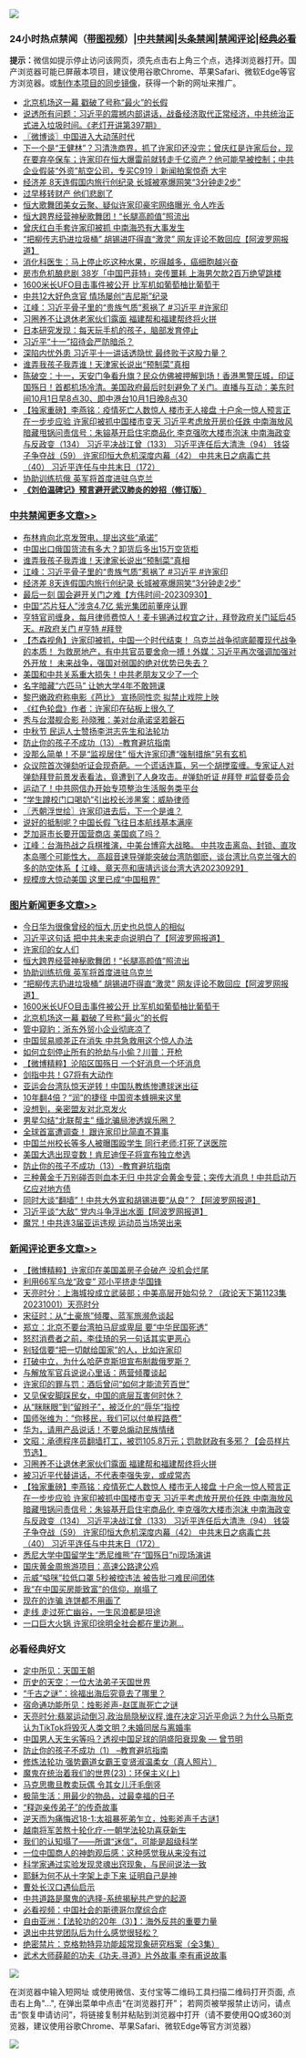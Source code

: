 ![](https://raw.githubusercontent.com/jsvpn/jsproxy/dev/64photo/fqnews-qr.jpg)

<div id="tt">
<h3>24小时热点禁闻（<a href="https://391091.xyz" target="_blank">带图视频</a>）|<a href="#%E4%B8%AD%E5%85%B1%E7%A6%81%E9%97%BB%E6%9B%B4%E5%A4%9A%E6%96%87%E7%AB%A0">中共禁闻</a>|<a href="#%E5%9B%BE%E7%89%87%E6%96%B0%E9%97%BB%E6%9B%B4%E5%A4%9A%E6%96%87%E7%AB%A0">头条禁闻</a>|<a href="#%E6%96%B0%E9%97%BB%E8%AF%84%E8%AE%BA%E6%9B%B4%E5%A4%9A%E6%96%87%E7%AB%A0">禁闻评论|<a href="#%E5%BF%85%E7%9C%8B%E7%BB%8F%E5%85%B8%E5%A5%BD%E6%96%87">经典必看</a></h3>
<div><b>提示：</b>微信如提示停止访问该网页，须先点击右上角三个点，选择浏览器打开。国产浏览器可能已屏蔽本项目，建议使用谷歌Chrome、苹果Safari、微软Edge等官方浏览器。或<a href="%E5%88%B6%E4%BD%9Cgit%E7%A6%81%E9%97%BB%E9%95%9C%E5%83%8F.md">制作本项目的同步镜像</a>，获得一个新的网址来推广。</div>
<ul>

<li><a href="/topimagenews/20231001/1940962.md">北京机场这一幕 戳破了号称“最火”的长假</a></li>
<li><a href="/sohnews/20231001/1940999.md">说透所有问题：习近平的震撼内部讲话，战备经济取代正常经济，中共统治正式进入垃圾时间。《老灯开讲第397期》</a></li>
<li><a href="/ssgc/20231001/1940943.md">〖微博谈〗中国进入大动荡时代</a></li>
<li><a href="/sohnews/20231001/1940964.md">下一个是“王健林”？习清洗商界，抓了许家印还没完；曾庆红是许家后台，现在要弃卒保车；许家印在恒大爆雷前就转走千亿资产？他可能早被控制；中共企业假装“外资”航空公司，专买C919｜新闻拍案惊奇 大宇</a></li>
<li><a href="/cbnews/20231001/1941035.md">经济差 8天连假国内旅行创纪录 长城被塞爆网笑“3分钟走2步”</a></li>
<li><a href="/cnnews/20231001/1941005.md">过早移转财产 他们悲剧了</a></li>
<li><a href="/baitai/20231001/1941064.md">恒大歌舞团美女云聚、疑似许家印豪宅网络曝光 令人咋舌</a></li>
<li><a href="/topimagenews/20231002/1941113.md">恒大跨界经营神秘歌舞团！“长腿高颜值”照流出</a></li>
<li><a href="/ccpdope/20231002/1941119.md">曾庆红白手套许家印被抓 中南海恐有大事发生</a></li>
<li><a href="/topimagenews/20231001/1941025.md">“把柳传志扔进垃圾桶” 胡锡进吓得直“激灵” 网友评论不敢回应【阿波罗网报道】</a></li>
<li><a href="/health/20231001/1940971.md">消化科医生：马上停止吃这种水果，吃得越多，癌细胞越兴奋</a></li>
<li><a href="/baitai/20231001/1941034.md">房市危机酿悲剧 38岁「中国巴菲特」突传噩耗 上海男欠款2百万绝望跳楼</a></li>
<li><a href="/topimagenews/20231001/1941008.md">1600米长UFO目击事件被公开 比军机如葡萄柚比葡萄干</a></li>
<li><a href="/cnnews/20231001/1940975.md">中共12大好色贪官 情场屡创“吉尼斯”纪录</a></li>
<li><a href="/cbnews/20231002/1941098.md">江峰：习近平骨子里的“贵族气质”惹祸了 #习近平 #许家印</a></li>
<li><a href="/comments/20231002/1941120.md">习圈养不让退休老家伙们露面 福建帮和福建帮终将火拼</a></li>
<li><a href="/cnnews/20231001/1941011.md">日本研究发现：每天玩手机的孩子，脑部发育停止</a></li>
<li><a href="/ssgc/20231001/1941068.md">习近平“十一”招待会严防暗杀？</a></li>
<li><a href="/baitai/20231002/1941109.md">深陷内忧外患 习近平十一讲话透隐忧 最终败于这股力量？</a></li>
<li><a href="/cbnews/20231002/1941114.md">谁弄我孩子我弄谁！天津家长说出“预制菜”真相</a></li>
<li><a href="/sohnews/20231001/1941047.md">陈破空：十一，天安门争看升旗？民众仿佛被押解到场！香港黒警压城，印证国殇日！首都机场冷清。美国政府最后时刻避免了关门。直播与互动：美东时间10月1日早8点30、即中港台10月1日晚8点30</a></li>
<li><a href="/comments/20231002/1941086.md">【独家重磅】李燕铭：疫情死亡人数惊人 楼市无人接盘 十户余一惊人预言正在一步步应验 许家印被抓中国楼市变天 习近平考虑放开房价任跌 中南海放风暗藏甩锅问责信号：朱镕基开启住宅商品化 李克强吹大楼市泡沫 中南海政变与反政变（134） 习近平决战江曾（133） 习近平连任后大清洗（94） 钱袋子争夺战（59） 许家印恒大危机深度内幕（42） 中共末日之病毒亡共（40） 习近平连任与中共末日（172）</a></li>
<li><a href="/topimagenews/20231001/1941026.md">协助训练抗俄 英军将首度进驻乌克兰</a></li>
<li><b><a href="/comments/20200207/1272816.md" target="_blank">《刘伯温碑记》预言避开武汉肺炎的妙招（修订版）</a></b></li>
</ul>
</div>

<div class="catlist">
<h3><a href="/cbnews/" target="_blank">中共禁闻</a><span><a href="/cbnews/" target="_blank" rel="nofollow">更多文章>></a></span></h3>
<ul>
<li><a href="/cbnews/20231002/1941172.md" target="_blank">布林肯向北京发贺电，提出这些“承诺”</a></li>
<li><a href="/cbnews/20231002/1941144.md" target="_blank">中国出口俄国货流有多大？卸货后多出15万空货柜</a></li>
<li><a href="/cbnews/20231002/1941114.md" target="_blank">谁弄我孩子我弄谁！天津家长说出“预制菜”真相</a></li>
<li><a href="/cbnews/20231002/1941098.md" target="_blank">江峰：习近平骨子里的“贵族气质”惹祸了 #习近平 #许家印</a></li>
<li><a href="/cbnews/20231001/1941035.md" target="_blank">经济差 8天连假国内旅行创纪录 长城被塞爆网笑“3分钟走2步”</a></li>
<li><a href="/comments/20231001/1940941.md" target="_blank">最后一刻 国会避开关门之难【方伟时间-20230930】</a></li>
<li><a href="/cbnews/20231001/1940935.md" target="_blank">中国“芯片狂人”涉贪4.7亿 紫光集团前董座认罪</a></li>
<li><a href="/comments/20231001/1940930.md" target="_blank">亨特官司缠身，每月律师费惊人！麦卡锡通过权宜之计，拜登政府关门延后45天。#政府关门 #亨特 #拜登</a></li>
<li><a href="/comments/20231001/1940905.md" target="_blank">【杰森视角】许家印被抓，中国一个时代结束！ 乌克兰战争彻底颠覆现代战争的本质！ 为救房地产，有中共官员要舍命一搏！外媒：习近平再次强调加强对外开放！ 未来战争，强国对弱国的绝对优势已失去？</a></li>
<li><a href="/cbnews/20231001/1940838.md" target="_blank">美国和中共关系重大损失！中共老朋友又少了一个</a></li>
<li><a href="/cbnews/20231001/1940819.md" target="_blank">名字暗藏“六匹马” 让她大学4年不敢翘课</a></li>
<li><a href="/comments/20230930/1940744.md" target="_blank">黎巴嫩政府称电影《芭比》 宣扬同性恋 拟禁止戏院上映</a></li>
<li><a href="/cbnews/20230930/1940725.md" target="_blank">《红色轮盘》作者：许家印在砧板上很久了</a></li>
<li><a href="/cbnews/20230930/1940724.md" target="_blank">秀与台潜舰合影 孙晓雅：美对台承诺坚若磐石</a></li>
<li><a href="/cbnews/20230930/1940710.md" target="_blank">中秋节 民运人士赞扬李洪志先生和法轮功</a></li>
<li><a href="/comments/20230930/1940691.md" target="_blank">防止你的孩子不成功（13）-教育避坑指南</a></li>
<li><a href="/cbnews/20230930/1940674.md" target="_blank">没那么简单！不是“监视居住” 恒大许家印遭“强制措施”另有玄机</a></li>
<li><a href="/comments/20230930/1940600.md" target="_blank">众议院首次弹劾听证会现奇葩。一个谎话连篇，另一个胡搅蛮缠。专家证人对弹劾拜登前景发表看法，竟遭到了人身攻击。#弹劾听证 #拜登 #监督委员会</a></li>
<li><a href="/cbnews/20230930/1940593.md" target="_blank">运动了！中共网信办开始专项整治生活服务类平台</a></li>
<li><a href="/cbnews/20230930/1940592.md" target="_blank">“学生蹲校门口喝奶”引出校长涉黑案：威胁律师</a></li>
<li><a href="/cbnews/20230930/1940573.md" target="_blank">〖兲朝浮世绘〗许家印进去后，下一个是谁？</a></li>
<li><a href="/cbnews/20230930/1940564.md" target="_blank">说好的抵制呢？中国长假 飞往日本航线基本满座</a></li>
<li><a href="/comments/20230930/1940502.md" target="_blank">芝加哥市长要开国营商店 美国疯了吗？</a></li>
<li><a href="/cbnews/20230930/1940501.md" target="_blank">江峰：台海热战之兵棋推演，中美台博弈大战略。 中共攻击离岛、封锁、直攻本岛哪个可能性大， 高超音速导弹能突破台湾防御麽，谈台湾比乌克兰强大的多的防空体系【 江峰、章天亮和唐靖远谈台湾大选20230929】</a></li>
<li><a href="/cbnews/20230930/1940491.md" target="_blank">规模庞大惊动美国 这里已成“中国租界”</a></li>

</ul>
</div>
<div class="catlist">
<h3><a href="/topimagenews/" target="_blank">图片新闻</a><span><a href="/topimagenews/" target="_blank" rel="nofollow">更多文章>></a></span></h3>
<ul>
<li><a href="/topimagenews/20231002/1941204.md" target="_blank">今日华为很像曾经的恒大,历史也总惊人的相似</a></li>
<li><a href="/topimagenews/20231002/1941203.md" target="_blank">习近平这句话 把中共未来走向说明白了【阿波罗网报道】</a></li>
<li><a href="/topimagenews/20231002/1941171.md" target="_blank">许家印的女人们</a></li>
<li><a href="/topimagenews/20231002/1941113.md" target="_blank">恒大跨界经营神秘歌舞团！“长腿高颜值”照流出</a></li>
<li><a href="/topimagenews/20231001/1941026.md" target="_blank">协助训练抗俄 英军将首度进驻乌克兰</a></li>
<li><a href="/topimagenews/20231001/1941025.md" target="_blank">“把柳传志扔进垃圾桶” 胡锡进吓得直“激灵” 网友评论不敢回应【阿波罗网报道】</a></li>
<li><a href="/topimagenews/20231001/1941008.md" target="_blank">1600米长UFO目击事件被公开 比军机如葡萄柚比葡萄干</a></li>
<li><a href="/topimagenews/20231001/1940962.md" target="_blank">北京机场这一幕 戳破了号称“最火”的长假</a></li>
<li><a href="/topimagenews/20231001/1940934.md" target="_blank">管中窥豹：浙东外贸小企业彻底凉了</a></li>
<li><a href="/topimagenews/20231001/1940933.md" target="_blank">中国贸易顺差正在消失 中共急救用这个惊人办法</a></li>
<li><a href="/topimagenews/20231001/1940932.md" target="_blank">如何立刻停止所有的抢劫与小偷？川普：开枪</a></li>
<li><a href="/topimagenews/20231001/1940931.md" target="_blank">【微博精粹】沦陷区国殇日 一个好消息一个坏消息</a></li>
<li><a href="/topimagenews/20231001/1940900.md" target="_blank">剑指中共！G7将有大动作</a></li>
<li><a href="/topimagenews/20231001/1940874.md" target="_blank">亚运会台湾队惊天逆转！中国队教练惨遭球迷出征</a></li>
<li><a href="/topimagenews/20231001/1940837.md" target="_blank">10年翻4倍？“润”的捷径 中国资本蜂拥来这里</a></li>
<li><a href="/topimagenews/20231001/1940836.md" target="_blank">没想到，亲密盟友对北京发火</a></li>
<li><a href="/topimagenews/20231001/1940807.md" target="_blank">男星勾结“北联帮主” 缅北骗局渗透娱乐圈？</a></li>
<li><a href="/topimagenews/20231001/1940806.md" target="_blank">全球首富遭调查！ 跟许家印比简直不算事</a></li>
<li><a href="/topimagenews/20230930/1940703.md" target="_blank">中国兰州校长等多人被曝围殴学生 同行老师:打死了送医院</a></li>
<li><a href="/topimagenews/20230930/1940700.md" target="_blank">美国大选出现变数！肯尼迪侄子将宣布独立参选</a></li>
<li><a href="/comments/20230930/1940691.md" target="_blank">防止你的孩子不成功（13）-教育避坑指南</a></li>
<li><a href="/topimagenews/20230930/1940686.md" target="_blank">三种黄金千万别碰否则血本无归 中共定会黄金专营；突传大消息！中共启动万亿应对地方债</a></li>
<li><a href="/topimagenews/20230930/1940685.md" target="_blank">同时大谈“翻墙”！中共大外宣和胡锡进要“从良”？【阿波罗网报道】</a></li>
<li><a href="/topimagenews/20230930/1940633.md" target="_blank">习近平谈“大敌” 党内斗争浮出水面【阿波罗网报道】</a></li>
<li><a href="/topimagenews/20230930/1940519.md" target="_blank">魔咒！中共连3届亚运违规 运动员当场哭出来</a></li>

</ul>
</div>
<div class="catlist">
<h3><a href="/comments/" target="_blank">新闻评论</a><span><a href="/comments/" target="_blank" rel="nofollow">更多文章>></a></span></h3>
<ul>
<li><a href="/comments/20231002/1941206.md" target="_blank">【微博精粹】许家印在美国盖房子会破产 没机会烂尾</a></li>
<li><a href="/comments/20231002/1941193.md" target="_blank">利用66军乌龙“政变” 邓小平挤走华国锋</a></li>
<li><a href="/comments/20231002/1941192.md" target="_blank">天亮时分：上海城投成立武装部；中美高层开始勾兑？（政论天下第1123集 20231001）天亮时分</a></li>
<li><a href="/comments/20231002/1941182.md" target="_blank">宋征时：从“土豪旅”倾覆、蓝军旅濒危谈起</a></li>
<li><a href="/comments/20231002/1941181.md" target="_blank">郑立：北京不要台湾拍马屁或卑屈 要“中华民国死透”</a></li>
<li><a href="/comments/20231002/1941180.md" target="_blank">怒怼消费者之前，李佳琦的另一句话其实更恶心</a></li>
<li><a href="/comments/20231002/1941179.md" target="_blank">别轻信要“把一切献给国家”的人，比如许家印</a></li>
<li><a href="/comments/20231002/1941165.md" target="_blank">打破中立，为什么哈萨克斯坦宣布制裁俄罗斯？</a></li>
<li><a href="/comments/20231002/1941164.md" target="_blank">与解放军官兵说说心里话：两营倾覆谈起</a></li>
<li><a href="/comments/20231002/1941163.md" target="_blank">许家印的罪与罚：酒后曾问“如何才能流芳百世”</a></li>
<li><a href="/comments/20231002/1941162.md" target="_blank">又见保安脚踩民女，中国的底层互害何时休？</a></li>
<li><a href="/comments/20231002/1941161.md" target="_blank">从“眯眯眼”到“留辫子”，被泛化的“辱华”指控</a></li>
<li><a href="/comments/20231002/1941160.md" target="_blank">国师张维为：“你移民，我们可以付单程路费”</a></li>
<li><a href="/comments/20231002/1941149.md" target="_blank">华为，请用产品说话！不要总煽动民族情绪</a></li>
<li><a href="/comments/20231002/1941124.md" target="_blank">文昭：承德程序员翻墙打工，被罚105.8万元；罚款财政有多邪？【会员样片节选】</a></li>
<li><a href="/comments/20231002/1941120.md" target="_blank">习圈养不让退休老家伙们露面 福建帮和福建帮终将火拼</a></li>
<li><a href="/comments/20231002/1941116.md" target="_blank">被习近平代替讲话，不代表李强失宠，或成常态</a></li>
<li><a href="/comments/20231002/1941086.md" target="_blank">【独家重磅】李燕铭：疫情死亡人数惊人 楼市无人接盘 十户余一惊人预言正在一步步应验 许家印被抓中国楼市变天 习近平考虑放开房价任跌 中南海放风暗藏甩锅问责信号：朱镕基开启住宅商品化 李克强吹大楼市泡沫 中南海政变与反政变（134） 习近平决战江曾（133） 习近平连任后大清洗（94） 钱袋子争夺战（59） 许家印恒大危机深度内幕（42） 中共末日之病毒亡共（40） 习近平连任与中共末日（172）</a></li>
<li><a href="/comments/20231001/1941075.md" target="_blank">悉尼大学中国留学生“悉尼维熊”在“国殇日”ni现场演讲</a></li>
<li><a href="/comments/20231001/1941058.md" target="_blank">国庆黄金周旅游项目：高速公路逮公鸡</a></li>
<li><a href="/comments/20231001/1941039.md" target="_blank">示威“嗌咪”拉低口罩 5秒被控违法 被告批刁难民间团体</a></li>
<li><a href="/comments/20231001/1940998.md" target="_blank">我“在中国买房能致富”的信仰，崩塌了</a></li>
<li><a href="/comments/20231001/1940997.md" target="_blank">现在的诈骗 连饼都不用画了</a></li>
<li><a href="/comments/20231001/1940986.md" target="_blank">走线 走过死亡幽谷，一生风浪都是坦途</a></li>
<li><a href="/comments/20231001/1940985.md" target="_blank">一口巨大火锅 许家印徐明全社会都在里边涮…</a></li>

</ul>
</div>

<div class="catlist">
<h3>必看经典好文</h3>
<ul>
<li><a href="/tculture/xiulian/20151111/470021.md" target="_blank">定中所见：天国王朝</a></li>
<li><a href="/tculture/20121025/73067.md" target="_blank">历史的天空：一位大法弟子天国世界</a></li>
<li><a href="/lifebaike/20210704/1580186.md" target="_blank">“千古之谜”：徐福出海后究竟去了哪里？</a></li>
<li><a href="/tculture/20151001/455916.md" target="_blank">宿命通功能所见：烛影斧声-赵匡胤死亡之谜</a></li>
<li><a href="/cbnews/20220620/1747851.md" target="_blank">天亮时分:翡翠运动倒习,政治局隐秘议程,谁在决定习近平命运？为什么马斯克认为TikTok将毁灭人类文明？未婚同居与离婚率</a></li>
<li><a href="/comments/20220208/1689146.md" target="_blank">中国男人天生劣等吗？透视中国足球的阴盛阳衰现象 — 曾节明</a></li>
<li><a href="/lifebaike/20230916/1934424.md" target="_blank">防止你的孩子不成功（1） &#8211;教育避坑指南</a></li>
<li><a href="/cbnews/20211127/1658400.md" target="_blank">修炼法轮功 强势霸道女霸王变贤淑温柔女（真人照片）</a></li>
<li><a href="/ssgc/20180904/993719.md" target="_blank">魔鬼在统治着我们的世界(23)：环保主义(上)</a></li>
<li><a href="/lifebaike/20180921/1001202.md" target="_blank">马克思撒旦教卖玩偶 令其女儿汗毛倒竖</a></li>
<li><a href="/comments/20221023/1801109.md" target="_blank">极简生活：用最少的物品，过最幸福的日子</a></li>
<li><a href="/tculture/20121214/86862.md" target="_blank">“释迦亲传弟子”的传奇故事</a></li>
<li><a href="/tculture/20190304/1091068.md" target="_blank">逆天而为痛悔迟18-1:太祖暴死弟乍立，烛影斧声千古谜1</a></li>
<li><a href="/comments/20200123/1263458.md" target="_blank">越南将军苦熬十轮化疗-一朝学法轮功喜获新生</a></li>
<li><a href="/sohnews/20161029/607205.md" target="_blank">我们的认知塌了——所谓“迷信”，可能是超级科学</a></li>
<li><a href="/comments/20230301/1854831.md" target="_blank">一位中国商人的神韵观后感：这种感觉我从来没有过</a></li>
<li><a href="/comments/20200921/1400587.md" target="_blank">科学家通过实验发现灵魂出窍现象，与民间说法一致</a></li>
<li><a href="/ccpdope/20190803/1168965.md" target="_blank">耶稣为何不从十字架上走下来 证明自己是神</a></li>
<li><a href="/comments/20230417/1873184.md" target="_blank">曹处长汉口遇仙启示</a></li>
<li><a href="/comments/20181209/1044543.md" target="_blank">中共道路是魔鬼的选择-系统揭秘共产党的起源</a></li>
<li><a href="/comments/20200806/1375443.md" target="_blank">必看视频：中国社会的斯德哥尔摩综合症</a></li>
<li><a href="/comments/20190806/1168435.md" target="_blank">自由亚洲：【法轮功的20年（3）】：海外反共的重要力量</a></li>
<li><a href="/comments/20220806/1768236.md" target="_blank">退出中共党团队后为什么感觉很轻松？</a></li>
<li><a href="/comments/20200705/783265.md" target="_blank">绝密禁片：克格勃特异功能超常现象研究档案（全3集）</a></li>
<li><a href="/topimagenews/20181117/1032655.md" target="_blank">武术大师薛颠的功夫《功夫.寻道》片外故事 李有甫说故事</a></li>

</ul>
</div>

![](https://raw.githubusercontent.com/jsvpn/jsproxy/dev/64photo/fqnews-qr.jpg)

在浏览器中输入短网址 或使用微信、支付宝等二维码工具扫描二维码打开页面, 点击右上角"...", 在弹出菜单中点击“在浏览器打开”； 若网页被举报禁止访问，请点击“恢复申请访问”，将链接复制并粘贴到浏览器中打开（请不要使用QQ或360浏览器，建议使用谷歌Chrome、苹果Safari、微软Edge等官方浏览器）

![](https://raw.githubusercontent.com/jsvpn/jsproxy/dev/64photo/wx.jpg)